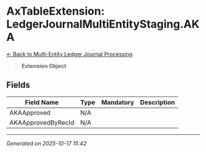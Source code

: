 # AxTableExtension: LedgerJournalMultiEntityStaging.AKA

[← Back to Multi-Entity Ledger Journal Processing](../README.md)

> **Extension Object**

## Fields

| Field Name | Type | Mandatory | Description |
|------------|------|-----------|-------------|
| AKAApproved | N/A |  |  |
| AKAApprovedByRecId | N/A |  |  |

---

*Generated on 2025-10-17 15:42*
